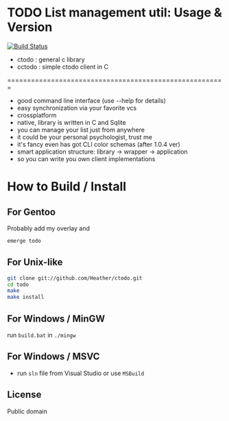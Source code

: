 TODO List management util: Usage & Version
=======================================================

[![Build Status](https://travis-ci.org/Heather/ctodo.png?branch=master)](https://travis-ci.org/Heather/ctodo)

 - ctodo : general c library
 - cctodo : simple ctodo client in C
 
=======================================================
 
 - good command line interface (use --help for details)
 - easy synchronization via your favorite vcs
 - crossplatform
 - native, library is written in C and Sqlite
 - you can manage your list just from anywhere
 - it could be your personal psychologist, trust me
 - it's fancy even has got CLI color schemas (after 1.0.4 ver)
 - smart application structure: library -> wrapper -> application
 - so you can write you own client implementations

How to Build / Install
=======================================================

For Gentoo
----------
Probably add my overlay and
```bash
emerge todo
```

For Unix-like
---------
```bash
git clone git://github.com/Heather/ctodo.git
cd todo
make
make install
```

For Windows / MinGW
-------------------
run `build.bat` in `./mingw`

For Windows / MSVC
------------------

 - run `sln` file from Visual Studio or use `MSBuild`

License
-------
Public domain
